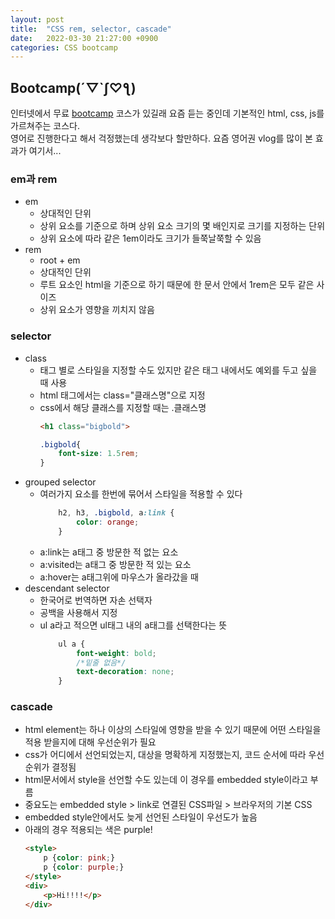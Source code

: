 ```yaml
---
layout: post
title:  "CSS rem, selector, cascade"
date:   2022-03-30 21:27:00 +0900
categories: CSS bootcamp
---
```

## Bootcamp(´▽`ʃ♡ƪ)
인터넷에서 무료 [bootcamp][boot-camp] 코스가 있길래 요즘 듣는 중인데 기본적인 html, css, js를 가르쳐주는 코스다.  
영어로 진행한다고 해서 걱정했는데 생각보다 할만하다. 요즘 영어권 vlog를 많이 본 효과가 여기서...  

### em과 rem
- em 
	- 상대적인 단위
	- 상위 요소를 기준으로 하며 상위 요소 크기의 몇 배인지로 크기를 지정하는 단위
	- 상위 요소에 따라 같은 1em이라도 크기가 들쭉날쭉할 수 있음
- rem
	- root + em
	- 상대적인 단위
	- 루트 요소인 html을 기준으로 하기 때문에 한 문서 안에서 1rem은 모두 같은 사이즈
	- 상위 요소가 영향을 끼치지 않음

### selector
- class
  - 태그 별로 스타일을 지정할 수도 있지만 같은 태그 내에서도 예외를 두고 싶을 때 사용
  - html 태그에서는 class="클래스명"으로 지정
  - css에서 해당 클래스를 지정할 때는 .클래스명
	```html
	<h1 class="bigbold">
	```
	```css
	.bigbold{
		font-size: 1.5rem;
	}
	```
- grouped selector
  - 여러가지 요소를 한번에 묶어서 스타일을 적용할 수 있다
	```css
		h2, h3, .bigbold, a:link {
			color: orange;
		}
	```	
  - a:link는 a태그 중 방문한 적 없는 요소
  - a:visited는 a태그 중 방문한 적 있는 요소
  - a:hover는 a태그위에 마우스가 올라갔을 때
- descendant selector
  - 한국어로 번역하면 자손 선택자
  - 공백을 사용해서 지정
  - ul a라고 적으면 ul태그 내의 a태그를 선택한다는 뜻
	```css
		ul a {
			font-weight: bold;
			/*밑줄 없음*/
			text-decoration: none; 
		}
	```

### cascade
- html element는 하나 이상의 스타일에 영향을 받을 수 있기 때문에 어떤 스타일을 적용 받을지에 대해 우선순위가 필요
- css가 어디에서 선언되었는지, 대상을 명확하게 지정했는지, 코드 순서에 따라 우선순위가 결정됨
- html문서에서 style을 선언할 수도 있는데 이 경우를 embedded style이라고 부름
- 중요도는 embedded style > link로 연결된 CSS파일 > 브라우저의 기본 CSS
- embedded style안에서도 늦게 선언된 스타일이 우선도가 높음
- 아래의 경우 적용되는 색은 purple!
	```html
	<style>
		p {color: pink;}
		p {color: purple;}
	</style>
	<div>
		<p>Hi!!!!</p>
	</div>
	```

[boot-camp]: https://frontendmasters.com/dashboard
